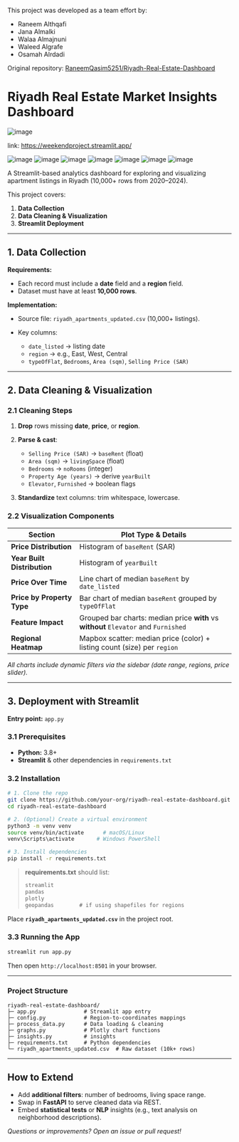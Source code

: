 
This project was developed as a team effort by:
- Raneem Althqafi
- Jana Almalki
- Walaa Almajnuni
- Waleed Algrafe 
- Osamah Alrdadi 

Original repository: [RaneemQasim5251/Riyadh-Real-Estate-Dashboard](https://github.com/RaneemQasim5251/Riyadh-Real-Estate-Dashboard)







# Riyadh Real Estate Market Insights Dashboard
![image](https://github.com/user-attachments/assets/794ea08d-7797-4943-af94-2dc6ca6972f9)

link:
https://weekendproject.streamlit.app/

![image](https://github.com/user-attachments/assets/a5e32ebc-46d7-4c13-8608-5383462153cd)
![image](https://github.com/user-attachments/assets/8404fe30-208d-4dc3-80e6-0a839d48d8e3)
![image](https://github.com/user-attachments/assets/8f804048-88f3-4982-b798-fc7dcdbd37fc)
![image](https://github.com/user-attachments/assets/8c8f479b-63f0-454e-8cf6-8ea702be777e)
![image](https://github.com/user-attachments/assets/a41e6d19-5ba0-4978-a73b-e667a0f8c125)
![image](https://github.com/user-attachments/assets/f83e499d-de2e-4585-ae3f-a86a5813b681)
![image](https://github.com/user-attachments/assets/8e2b948c-b82e-4443-b24b-440180a59119)

A Streamlit-based analytics dashboard for exploring and visualizing apartment listings in Riyadh (10,000+ rows from 2020–2024).

This project covers:

1. **Data Collection**
2. **Data Cleaning & Visualization**
3. **Streamlit Deployment**

---

## 1. Data Collection

**Requirements:**

* Each record must include a **date** field and a **region** field.
* Dataset must have at least **10,000 rows**.

**Implementation:**

* Source file: `riyadh_apartments_updated.csv` (10,000+ listings).
* Key columns:

  * `date_listed` → listing date
  * `region` → e.g., East, West, Central
  * `typeOfFlat`, `Bedrooms`, `Area (sqm)`, `Selling Price (SAR)`

---

## 2. Data Cleaning & Visualization

### 2.1 Cleaning Steps

1. **Drop** rows missing **date**, **price**, or **region**.
2. **Parse & cast**:

   * `Selling Price (SAR)` → `baseRent` (float)
   * `Area (sqm)` → `livingSpace` (float)
   * `Bedrooms` → `noRooms` (integer)
   * `Property Age (years)` → derive `yearBuilt`
   * `Elevator`, `Furnished` → boolean flags
3. **Standardize** text columns: trim whitespace, lowercase.

### 2.2 Visualization Components

| Section                     | Plot Type & Details                                                                 |
| --------------------------- | ----------------------------------------------------------------------------------- |
| **Price Distribution**      | Histogram of `baseRent` (SAR)                                                       |
| **Year Built Distribution** | Histogram of `yearBuilt`                                                            |
| **Price Over Time**         | Line chart of median `baseRent` by `date_listed`                                    |
| **Price by Property Type**  | Bar chart of median `baseRent` grouped by `typeOfFlat`                              |
| **Feature Impact**          | Grouped bar charts: median price **with** vs **without** `Elevator` and `Furnished` |
| **Regional Heatmap**        | Mapbox scatter: median price (color) + listing count (size) per `region`            |

*All charts include dynamic filters via the sidebar (date range, regions, price slider).*

---

## 3. Deployment with Streamlit

**Entry point:** `app.py`

### 3.1 Prerequisites

* **Python:** 3.8+
* **Streamlit** & other dependencies in `requirements.txt`

### 3.2 Installation

```bash
# 1. Clone the repo
git clone https://github.com/your-org/riyadh-real-estate-dashboard.git
cd riyadh-real-estate-dashboard

# 2. (Optional) Create a virtual environment
python3 -m venv venv
source venv/bin/activate      # macOS/Linux
venv\Scripts\activate       # Windows PowerShell

# 3. Install dependencies
pip install -r requirements.txt
```

> **requirements.txt** should list:
>
> ```txt
> streamlit
> pandas
> plotly
> geopandas        # if using shapefiles for regions
> ```

Place **`riyadh_apartments_updated.csv`** in the project root.

### 3.3 Running the App

```bash
streamlit run app.py
```

Then open `http://localhost:8501` in your browser.

---

### Project Structure

```
riyadh-real-estate-dashboard/
├─ app.py               # Streamlit app entry
├─ config.py            # Region-to-coordinates mappings
├─ process_data.py      # Data loading & cleaning
├─ graphs.py            # Plotly chart functions
├─ insights.py          # insights
├─ requirements.txt     # Python dependencies
└─ riyadh_apartments_updated.csv  # Raw dataset (10k+ rows)
```

---

## How to Extend

* Add **additional filters**: number of bedrooms, living space range.
* Swap in **FastAPI** to serve cleaned data via REST.
* Embed **statistical tests** or **NLP** insights (e.g., text analysis on neighborhood descriptions).

*Questions or improvements? Open an issue or pull request!*
